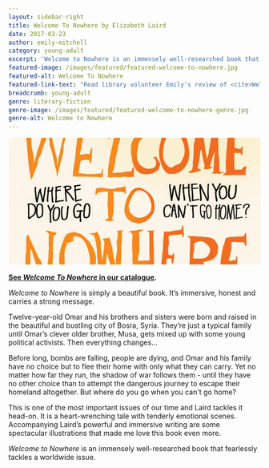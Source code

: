 ```yaml
---
layout: sidebar-right
title: Welcome To Nowhere by Elizabeth Laird
date: 2017-03-23
author: emily-mitchell
category: young-adult
excerpt: 'Welcome to Nowhere is an immensely well-researched book that fearlessly tackles a worldwide issue.'
featured-image: /images/featured/featured-welcome-to-nowhere.jpg
featured-alt: Welcome To Nowhere
featured-link-text: "Read library volunteer Emily's review of <cite>Welcome To Nowhere</cite>, by Elizabeth Laird."
breadcrumb: young-adult
genre: literary-fiction
genre-image: /images/featured/featured-welcome-to-nowhere-genre.jpg
genre-alt: Welcome to Nowhere
---
```


![Welcome To Nowhere](/images/featured/featured-welcome-to-nowhere.jpg)

**[See <cite>Welcome To Nowhere</cite> in our catalogue](https://suffolk.spydus.co.uk/cgi-bin/spydus.exe/ENQ/OPAC/BIBENQ?BRN=2083364).**

<cite>Welcome to Nowhere</cite> is simply a beautiful book. It’s immersive, honest and carries a strong message.

Twelve-year-old Omar and his brothers and sisters were born and raised in the beautiful and bustling city of Bosra, Syria. They’re just a typical family until Omar’s clever older brother, Musa, gets mixed up with some young political activists. Then everything changes...

Before long, bombs are falling, people are dying, and Omar and his family have no choice but to flee their home with only what they can carry. Yet no matter how far they run, the shadow of war follows them - until they have no other choice than to attempt the dangerous journey to escape their homeland altogether. But where do you go when you can't go home?

This is one of the most important issues of our time and Laird tackles it head-on. It is a heart-wrenching tale with tenderly emotional scenes. Accompanying Laird’s powerful and immersive writing are some spectacular illustrations that made me love this book even more.

<cite>Welcome to Nowhere</cite> is an immensely well-researched book that fearlessly tackles a worldwide issue.

